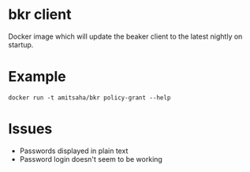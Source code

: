 bkr client
==========

Docker image which will update the beaker client to the latest nightly
on startup.

Example
=======

```
docker run -t amitsaha/bkr policy-grant --help
```

Issues
======

- Passwords displayed in plain text
- Password login doesn't seem to be working